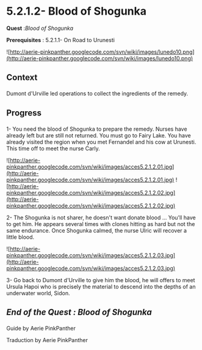 # 5.2.1.2- Blood of Shogunka #


<p><b>Quest</b> :<em>Blood of Shogunka</em> </p>
<p><b>Prerequisites</b> : 5.2.1.1- On Road to Urunesti</p>

![http://aerie-pinkpanther.googlecode.com/svn/wiki/images/lunedo10.png](http://aerie-pinkpanther.googlecode.com/svn/wiki/images/lunedo10.png)

## <p><span>Context</span></p> ##

Dumont d'Urville led operations to collect the ingredients of the remedy.

## <p>Progress</p> ##

1- You need the blood of Shogunka to prepare the remedy. Nurses have already left but are still not returned. You must go to Fairy Lake. You have already visited the region when you met Fernandel and his cow at Urunesti. This time off to meet the nurse Carly.


![http://aerie-pinkpanther.googlecode.com/svn/wiki/images/acces5.2.1.2.01.jpg](http://aerie-pinkpanther.googlecode.com/svn/wiki/images/acces5.2.1.2.01.jpg)
![http://aerie-pinkpanther.googlecode.com/svn/wiki/images/acces5.2.1.2.02.jpg](http://aerie-pinkpanther.googlecode.com/svn/wiki/images/acces5.2.1.2.02.jpg)


2- The Shogunka is not sharer, he doesn't want donate blood ... You'll have to get him. He appears several times with clones hitting as hard but not the same endurance. Once Shogunka calmed, the nurse Ulric will recover a little blood.


![http://aerie-pinkpanther.googlecode.com/svn/wiki/images/acces5.2.1.2.03.jpg](http://aerie-pinkpanther.googlecode.com/svn/wiki/images/acces5.2.1.2.03.jpg)

3- Go back to Dumont d'Urville to give him the blood, he will offers to meet Ursula Hapoi who is precisely the material to descend into the depths of an underwater world, Sidon.


## <p><em>End of the Quest : Blood of Shogunka</em></h2>
Guide by Aerie PinkPanther

Traduction by Aerie PinkPanther
</p>